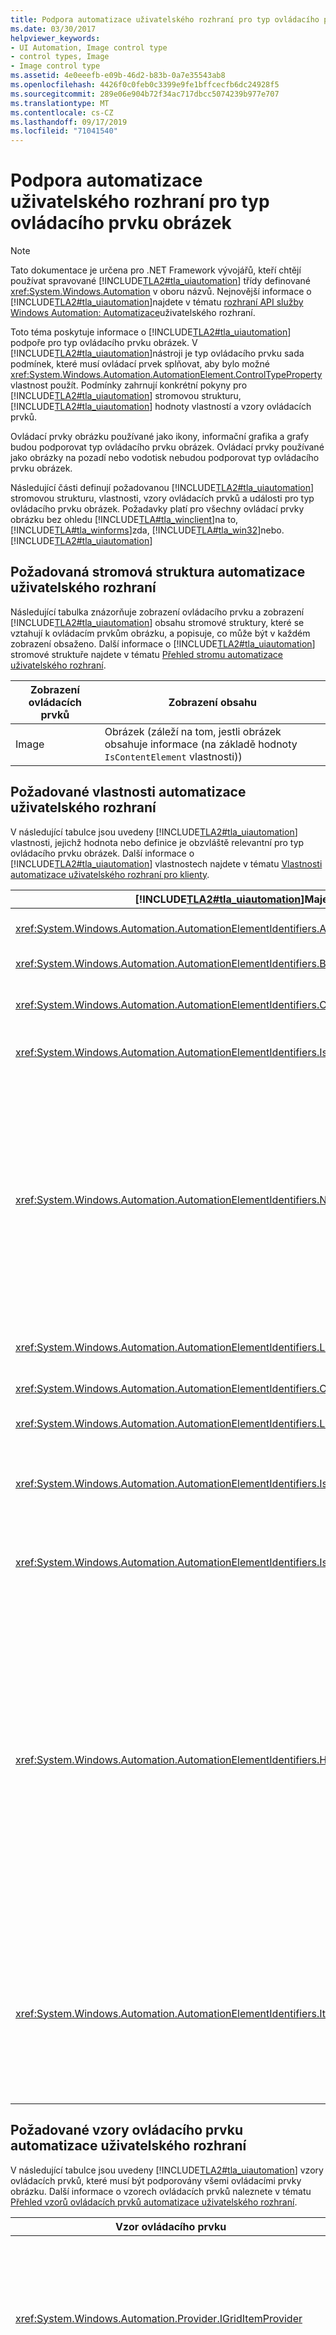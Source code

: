 ```yaml
---
title: Podpora automatizace uživatelského rozhraní pro typ ovládacího prvku obrázek
ms.date: 03/30/2017
helpviewer_keywords:
- UI Automation, Image control type
- control types, Image
- Image control type
ms.assetid: 4e0eeefb-e09b-46d2-b83b-0a7e35543ab8
ms.openlocfilehash: 4426f0c0feb0c3399e9fe1bffcecfb6dc24928f5
ms.sourcegitcommit: 289e06e904b72f34ac717dbcc5074239b977e707
ms.translationtype: MT
ms.contentlocale: cs-CZ
ms.lasthandoff: 09/17/2019
ms.locfileid: "71041540"
---
```

# <a name="ui-automation-support-for-the-image-control-type"></a>Podpora automatizace uživatelského rozhraní pro typ ovládacího prvku obrázek
> [!NOTE]
> Tato dokumentace je určena pro .NET Framework vývojářů, kteří chtějí používat spravované [!INCLUDE[TLA2#tla_uiautomation](../../../includes/tla2sharptla-uiautomation-md.md)] třídy definované <xref:System.Windows.Automation> v oboru názvů. Nejnovější informace o [!INCLUDE[TLA2#tla_uiautomation](../../../includes/tla2sharptla-uiautomation-md.md)]najdete v tématu [rozhraní API služby Windows Automation: Automatizace](https://go.microsoft.com/fwlink/?LinkID=156746)uživatelského rozhraní.  
  
 Toto téma poskytuje informace o [!INCLUDE[TLA2#tla_uiautomation](../../../includes/tla2sharptla-uiautomation-md.md)] podpoře pro typ ovládacího prvku obrázek. V [!INCLUDE[TLA2#tla_uiautomation](../../../includes/tla2sharptla-uiautomation-md.md)]nástroji je typ ovládacího prvku sada podmínek, které musí ovládací prvek splňovat, aby bylo možné <xref:System.Windows.Automation.AutomationElement.ControlTypeProperty> vlastnost použít. Podmínky zahrnují konkrétní pokyny pro [!INCLUDE[TLA2#tla_uiautomation](../../../includes/tla2sharptla-uiautomation-md.md)] stromovou strukturu, [!INCLUDE[TLA2#tla_uiautomation](../../../includes/tla2sharptla-uiautomation-md.md)] hodnoty vlastností a vzory ovládacích prvků.  
  
 Ovládací prvky obrázku používané jako ikony, informační grafika a grafy budou podporovat typ ovládacího prvku obrázek. Ovládací prvky používané jako obrázky na pozadí nebo vodotisk nebudou podporovat typ ovládacího prvku obrázek.  
  
 Následující části definují požadovanou [!INCLUDE[TLA2#tla_uiautomation](../../../includes/tla2sharptla-uiautomation-md.md)] stromovou strukturu, vlastnosti, vzory ovládacích prvků a události pro typ ovládacího prvku obrázek. Požadavky platí pro všechny ovládací prvky obrázku bez ohledu [!INCLUDE[TLA#tla_winclient](../../../includes/tlasharptla-winclient-md.md)]na to, [!INCLUDE[TLA#tla_winforms](../../../includes/tlasharptla-winforms-md.md)]zda, [!INCLUDE[TLA#tla_win32](../../../includes/tlasharptla-win32-md.md)]nebo. [!INCLUDE[TLA2#tla_uiautomation](../../../includes/tla2sharptla-uiautomation-md.md)]  
  
<a name="Required_UI_Automation_Tree_Structure"></a>   
## <a name="required-ui-automation-tree-structure"></a>Požadovaná stromová struktura automatizace uživatelského rozhraní  
 Následující tabulka znázorňuje zobrazení ovládacího prvku a zobrazení [!INCLUDE[TLA2#tla_uiautomation](../../../includes/tla2sharptla-uiautomation-md.md)] obsahu stromové struktury, které se vztahují k ovládacím prvkům obrázku, a popisuje, co může být v každém zobrazení obsaženo. Další informace o [!INCLUDE[TLA2#tla_uiautomation](../../../includes/tla2sharptla-uiautomation-md.md)] stromové struktuře najdete v tématu [Přehled stromu automatizace uživatelského rozhraní](ui-automation-tree-overview.md).  
  
|Zobrazení ovládacích prvků|Zobrazení obsahu|  
|------------------|------------------|  
|Image|Obrázek (záleží na tom, jestli obrázek obsahuje informace (na základě hodnoty `IsContentElement` vlastnosti))|  
  
<a name="Required_UI_Automation_Properties"></a>   
## <a name="required-ui-automation-properties"></a>Požadované vlastnosti automatizace uživatelského rozhraní  
 V následující tabulce jsou uvedeny [!INCLUDE[TLA2#tla_uiautomation](../../../includes/tla2sharptla-uiautomation-md.md)] vlastnosti, jejichž hodnota nebo definice je obzvláště relevantní pro typ ovládacího prvku obrázek. Další informace o [!INCLUDE[TLA2#tla_uiautomation](../../../includes/tla2sharptla-uiautomation-md.md)] vlastnostech najdete v tématu [Vlastnosti automatizace uživatelského rozhraní pro klienty](ui-automation-properties-for-clients.md).  
  
|[!INCLUDE[TLA2#tla_uiautomation](../../../includes/tla2sharptla-uiautomation-md.md)]Majetek|Value|Poznámky|  
|------------------------------------------------------------------------------------|-----------|-----------|  
|<xref:System.Windows.Automation.AutomationElementIdentifiers.AutomationIdProperty>|Viz poznámky.|Hodnota této vlastnosti musí být jedinečná napříč všemi ovládacími prvky v aplikaci.|  
|<xref:System.Windows.Automation.AutomationElementIdentifiers.BoundingRectangleProperty>|Viz poznámky.|Vnější obdélník, který obsahuje celý ovládací prvek.|  
|<xref:System.Windows.Automation.AutomationElementIdentifiers.ClickablePointProperty>|Viz poznámky.|Řídicí bod ovládacího prvku obrázku musí být bod v ohraničujícím obdélníku ovládacího prvku obrázek.|  
|<xref:System.Windows.Automation.AutomationElementIdentifiers.IsKeyboardFocusableProperty>|Viz poznámky.|Pokud ovládací prvek může obdržet fokus klávesnice, musí podporovat tuto vlastnost.|  
|<xref:System.Windows.Automation.AutomationElementIdentifiers.NameProperty>|Viz poznámky.|Vlastnost Name musí být vystavena pro všechny ovládací prvky obrázku, které obsahují informace. Programový přístup k těmto informacím vyžaduje, aby byl k dispozici textový ekvivalent na grafiku. Je-li ovládací prvek obrázek čistě ozdobný, je nutné jej zobrazit pouze v zobrazení [!INCLUDE[TLA2#tla_uiautomation](../../../includes/tla2sharptla-uiautomation-md.md)] ovládacího prvku stromu a není nutné mít název. Architektury uživatelského rozhraní musí pro obrázky, které lze nastavit v rámci svého rozhraní, podporovat alternativní vlastnost textu nebo alternativní text. Tato vlastnost se pak namapuje na [!INCLUDE[TLA2#tla_uiautomation](../../../includes/tla2sharptla-uiautomation-md.md)] vlastnost Name.|  
|<xref:System.Windows.Automation.AutomationElementIdentifiers.LabeledByProperty>|Viz poznámky.|Pokud je popisek statický text, musí tato vlastnost vystavit odkaz na tento ovládací prvek.|  
|<xref:System.Windows.Automation.AutomationElementIdentifiers.ControlTypeProperty>|Image|Tato hodnota je stejná pro všechny architektury uživatelského rozhraní.|  
|<xref:System.Windows.Automation.AutomationElementIdentifiers.LocalizedControlTypeProperty>|obrazu|Lokalizovaný řetězec odpovídající typu ovládacího prvku obrázek.|  
|<xref:System.Windows.Automation.AutomationElementIdentifiers.IsContentElementProperty>|Viz poznámky.|Ovládací prvek obrázek musí být součástí zobrazení [!INCLUDE[TLA2#tla_uiautomation](../../../includes/tla2sharptla-uiautomation-md.md)] obsahu stromové struktury, pokud obsahuje smysluplné informace, které již nejsou vystaveny koncovému uživateli.|  
|<xref:System.Windows.Automation.AutomationElementIdentifiers.IsControlElementProperty>|Pravda|Ovládací prvek obrázek je vždy součástí zobrazení [!INCLUDE[TLA2#tla_uiautomation](../../../includes/tla2sharptla-uiautomation-md.md)] ovládacího prvku stromové struktury.|  
|<xref:System.Windows.Automation.AutomationElementIdentifiers.HelpTextProperty>|Viz poznámky.|Vlastnost HelpText zveřejňuje lokalizovaný řetězec, který popisuje skutečný vzhled ovládacího prvku (například červeného čtverce s bílým znakem ' X ') nebo jiné informace popisku přidružené k imagi.<br /><br /> Tato vlastnost musí být podporována, je-li nutné zadat dlouhý popis pro předávání dalších informací o ovládacím prvku obrázek. Například složitý graf nebo diagram. Tato vlastnost je mapována na značku HTML LongDesc a značku DESC Scalable Vector Graphics (SVG). Vývojáři, kteří pracují s ovládacími prvky obrázku, musí podporovat vlastnost, která umožňuje nastavení vizuálního popisu na ovládacím prvku. Tato vlastnost musí být namapovaná na vlastnost VisualDescription pro automatizaci uživatelského rozhraní.|  
|<xref:System.Windows.Automation.AutomationElementIdentifiers.ItemStatusProperty>|Viz poznámky.|Pokud ovládací prvek obrázek představuje informace o stavu konkrétní položky na obrazovce, ovládací prvek by měl být obsažen v rámci položky. Když je obrázek obsažen v položce, musí položka podporovat vlastnost status a vyvolat vhodná oznámení při změně stavu.<br /><br /> Je-li obrázek samostatným ovládacím prvkem a probíhá jeho stav, musí být tato vlastnost podporována.|  
  
<a name="Required_UI_Automation_Control_Patterns"></a>   
## <a name="required-ui-automation-control-patterns"></a>Požadované vzory ovládacího prvku automatizace uživatelského rozhraní  
 V následující tabulce jsou uvedeny [!INCLUDE[TLA2#tla_uiautomation](../../../includes/tla2sharptla-uiautomation-md.md)] vzory ovládacích prvků, které musí být podporovány všemi ovládacími prvky obrázku. Další informace o vzorech ovládacích prvků naleznete v tématu [Přehled vzorů ovládacích prvků automatizace uživatelského rozhraní](ui-automation-control-patterns-overview.md).  
  
|Vzor ovládacího prvku|Podpora|Poznámky|  
|---------------------|-------------|-----------|  
|<xref:System.Windows.Automation.Provider.IGridItemProvider>|Závislosti|Ovládací prvek obrázek podporuje model položky mřížky, pokud je ovládací prvek v rámci kontejneru mřížky.|  
|<xref:System.Windows.Automation.Provider.ITableItemProvider>|Závislosti|Ovládací prvek obrázek podporuje model položky tabulky, je-li ovládací prvek v rámci kontejneru, který obsahuje ovládací prvky záhlaví.|  
|<xref:System.Windows.Automation.Provider.IInvokeProvider>|Nikdy|Pokud ovládací prvek obrázek obsahuje obrázek, který je k zobrazení, ovládací prvek by měl podporovat typ ovládacího prvku, který podporuje vzor volání, jako je například typ ovládacího prvku tlačítko.|  
|<xref:System.Windows.Automation.Provider.ISelectionItemProvider>|Nikdy|Ovládací prvky obrázku by neměly podporovat vzorek položky výběru.|  
  
<a name="Required_UI_Automation_Events"></a>   
## <a name="required-ui-automation-events"></a>Požadované události automatizace uživatelského rozhraní  
 V následující tabulce jsou uvedeny [!INCLUDE[TLA2#tla_uiautomation](../../../includes/tla2sharptla-uiautomation-md.md)] události, které musí být podporovány všemi ovládacími prvky obrázku. Další informace o událostech najdete v tématu [Přehled událostí automatizace uživatelského rozhraní](ui-automation-events-overview.md).  
  
|[!INCLUDE[TLA2#tla_uiautomation](../../../includes/tla2sharptla-uiautomation-md.md)]Událostí|Podpora|Poznámky|  
|---------------------------------------------------------------------------------|-------------|-----------|  
|<xref:System.Windows.Automation.InvokePatternIdentifiers.InvokedEvent>|Nikdy|Žádné|  
|<xref:System.Windows.Automation.SelectionItemPatternIdentifiers.ElementAddedToSelectionEvent>|Nikdy|Žádné|  
|<xref:System.Windows.Automation.SelectionItemPatternIdentifiers.ElementRemovedFromSelectionEvent>|Nikdy|Žádné|  
|<xref:System.Windows.Automation.SelectionItemPatternIdentifiers.ElementSelectedEvent>|Nikdy|Žádné|  
|<xref:System.Windows.Automation.AutomationElementIdentifiers.BoundingRectangleProperty>událost změny vlastnosti.|Požadováno|Žádné|  
|<xref:System.Windows.Automation.AutomationElementIdentifiers.IsOffscreenProperty>událost změny vlastnosti.|Požadováno|Žádné|  
|<xref:System.Windows.Automation.AutomationElementIdentifiers.IsEnabledProperty>událost změny vlastnosti.|Požadováno|Žádné|  
|<xref:System.Windows.Automation.AutomationElementIdentifiers.NameProperty>událost změny vlastnosti.|Požadováno|Žádné|  
|<xref:System.Windows.Automation.AutomationElementIdentifiers.AutomationFocusChangedEvent>|Požadováno|Žádné|  
|<xref:System.Windows.Automation.AutomationElementIdentifiers.StructureChangedEvent>|Požadováno|Žádné|  
  
## <a name="see-also"></a>Viz také:

- <xref:System.Windows.Automation.ControlType.Image>
- [Přehled typů ovládacích prvků pro automatizaci uživatelského rozhraní](ui-automation-control-types-overview.md)
- [Přehled automatizace uživatelského rozhraní](ui-automation-overview.md)
